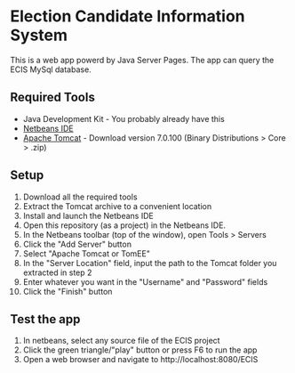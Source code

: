 # Election Candidate Information System

This is a web app powerd by Java Server Pages. The app can query the ECIS MySql database. 

## Required Tools

* Java Development Kit - You probably already have this
* [Netbeans IDE](https://netbeans.apache.org/download/index.html)
* [Apache Tomcat](http://tomcat.apache.org/) - Download version 7.0.100 (Binary Distributions > Core > .zip)

## Setup

1. Download all the required tools
2. Extract the Tomcat archive to a convenient location
3. Install and launch the Netbeans IDE
4. Open this repository (as a project) in the Netbeans IDE.
5. In the Netbeans toolbar (top of the window), open Tools > Servers
6. Click the "Add Server" button
7. Select "Apache Tomcat or TomEE"
8. In the "Server Location" field, input the path to the Tomcat folder you extracted in step 2
9. Enter whatever you want in the "Username" and "Password" fields
10. Click the "Finish" button

## Test the app

1. In netbeans, select any source file of the ECIS project
2. Click the green triangle/"play" button or press F6 to run the app
3. Open a web browser and navigate to http://localhost:8080/ECIS
